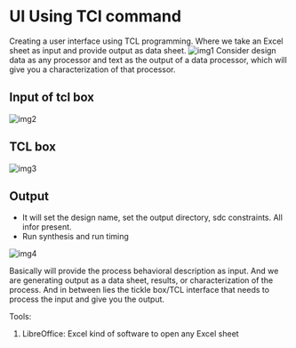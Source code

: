 # UI Using TCl command
Creating a user interface using TCL programming. Where we take an Excel sheet as input and provide output as data sheet. 
![img1]()
Consider design data as any processor and text as the output of a data processor, which will give you a characterization of that processor. 

## Input of tcl box
![img2]()

## TCL box
![img3]()

## Output
* It will set the design name, set the output directory, sdc constraints. All infor present.
* Run synthesis and run timing

![img4]()

Basically will provide the process behavioral description as input. And we are generating output as a data sheet, results, or characterization of the process. And in between lies the tickle box/TCL interface that needs to process the input and give you the output. 

Tools:
1. LibreOffice: Excel kind of software to open any Excel sheet 

